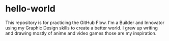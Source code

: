 # hello-world
This repository is for practicing the GitHub Flow.
I'm a Builder and Innovator using my Graphic Design skills to create a better world.
I grew up writing and drawing mostly of anime and video games those are my inspiration.
